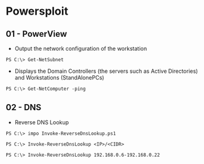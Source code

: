 # Powersploit

## 01 - PowerView

- Output the network configuration of the workstation

`PS C:\> Get-NetSubnet`

- Displays the Domain Controllers (the servers such as Active Directories) and Workstations (StandAlonePCs)

`PS C:\> Get-NetComputer -ping`

## 02 - DNS

- Reverse DNS Lookup

`PS C:\> impo Invoke-ReverseDnsLookup.ps1`

`PS C:\> Invoke-ReverseDnsLookup <IP>/<CIDR>`

`PS C:\> Invoke-ReverseDnsLookup 192.168.0.6-192.168.0.22`